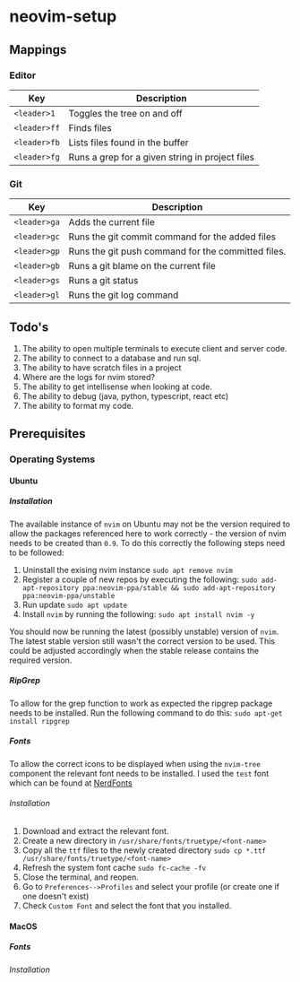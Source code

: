# neovim-setup

## Mappings

### Editor

|Key| Description|
|--|--|
|`<leader>1` | Toggles the tree on and off |
|`<leader>ff` | Finds files |
|`<leader>fb` | Lists files found in the buffer |
|`<leader>fg` | Runs a grep for a given string in project files |

### Git

|Key| Description|
|--|--|
|`<leader>ga` | Adds the current file |
|`<leader>gc` | Runs the git commit command for the added files |
|`<leader>gp` | Runs the git push command for the committed files. |
|`<leader>gb` | Runs a git blame on the current file |
|`<leader>gs` | Runs a git status |
|`<leader>gl` | Runs the git log command |

## Todo's
1. The ability to open multiple terminals to execute client and server code.
2. The ability to connect to a database and run sql.
3. The ability to have scratch files in a project
4. Where are the logs for nvim stored?
5. The ability to get intellisense when looking at code.
6. The ability to debug (java, python, typescript, react etc)
7. The ability to format my code.

## Prerequisites

### Operating Systems

#### Ubuntu

##### Installation
The available instance of `nvim` on Ubuntu may not be the version required to allow the packages referenced here to work correctly - the version of nvim needs to be created than `0.9`. To do this correctly the following steps need to be followed:

1. Uninstall the exising nvim instance `sudo apt remove nvim`
2. Register a couple of new repos by executing the following: `sudo add-apt-repository ppa:neovim-ppa/stable && sudo add-apt-repository ppa:neovim-ppa/unstable`
3. Run update `sudo apt update`
4. Install `nvim` by running the following: `sudo apt install nvim -y`

You should now be running the latest (possibly unstable) version of `nvim`. The latest stable version still wasn't the correct version to be used. This could be adjusted accordingly when the stable release contains the required version.

##### RipGrep
To allow for the grep function to work as expected the ripgrep package needs to be installed. Run the following command to do this: `sudo apt-get install ripgrep`

##### Fonts
To allow the correct icons to be displayed when using the `nvim-tree` component the relevant font needs to be installed. I used the `test` font which can be found at [NerdFonts](https://www.nerdfonts.com/)

###### Installation
1. Download and extract the relevant font.
2. Create a new directory in `/usr/share/fonts/truetype/<font-name>`
3. Copy all the `ttf` files to the newly created directory `sudo cp *.ttf /usr/share/fonts/truetype/<font-name>`
4. Refresh the system font cache `sudo fc-cache -fv`
5. Close the terminal, and reopen.
6. Go to `Preferences-->Profiles` and select your profile (or create one if one doesn't exist)
7. Check `Custom Font` and select the font that you installed.

#### MacOS

##### Fonts

###### Installation

